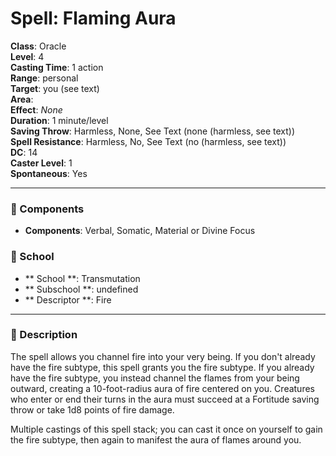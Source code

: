 
# Spell: Flaming Aura
**Class**: Oracle  
**Level**: 4  
**Casting Time**: 1 action  
**Range**: personal  
**Target**: you (see text)  
**Area**:   
**Effect**: _None_  
**Duration**: 1 minute/level  
**Saving Throw**: Harmless, None, See Text (none (harmless, see text))  
**Spell Resistance**: Harmless, No, See Text (no (harmless, see text))  
**DC**: 14  
**Caster Level**: 1  
**Spontaneous**: Yes

---

### 🔮 Components
- **Components**: Verbal, Somatic, Material or Divine Focus

### 🏫 School
- ** School **: Transmutation
- ** Subschool **: undefined
- ** Descriptor **: Fire
---

### 📜 Description
The spell allows you channel fire into your very being. If you don't already have the fire subtype, this spell grants you the fire subtype. If you already have the fire subtype, you instead channel the flames from your being outward, creating a 10-foot-radius aura of fire centered on you. Creatures who enter or end their turns in the aura must succeed at a Fortitude saving throw or take 1d8 points of fire damage.

Multiple castings of this spell stack; you can cast it once on yourself to gain the fire subtype, then again to manifest the aura of flames around you.
